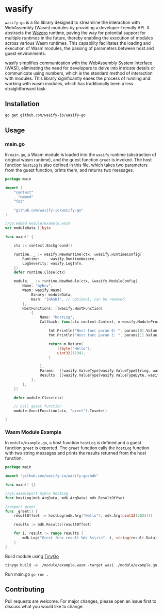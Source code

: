 # wasify

`wasify-go` is a Go library designed to streamline the interaction with WebAssembly (Wasm) modules by providing a developer-friendly API. It abstracts the [Wazero](https://github.com/tetratelabs/wazero) runtime, paving the way for potential support for multiple runtimes in the future, thereby enabling the execution of modules across various Wasm runtimes. This capability facilitates the loading and execution of Wasm modules, the passing of parameters between host and guest environments.

wasify simplifies communication with the WebAssembly System Interface (WASI), eliminating the need for developers to delve into intricate details or communicate using numbers, which is the standard method of interaction with modules. This library significantly eases the process of running and working with wasm modules, which has traditionally been a less straightforward task.

## Installation

```bash
go get github.com/wasify-io/wasify-go
```

## Usage

### main.go

In `main.go`, a Wasm module is loaded into the `wasify` runtime (abstraction of original wasm runtime), and the guest function `greet` is invoked. The host function `hostLog` is also defined in this file, which takes two parameters from the guest function, prints them, and returns two messages.

```go
package main

import (
    "context"
    _ "embed"
    "fmt"

    "github.com/wasify-io/wasify-go"
)

//go:embed module/example.wasm
var moduleData []byte

func main() {

    ctx := context.Background()

    runtime, _ := wasify.NewRuntime(ctx, &wasify.RuntimeConfig{
        Runtime:     wasify.RuntimeWazero,
        LogSeverity: wasify.LogInfo,
    })
    defer runtime.Close(ctx)

    module, _ := runtime.NewModule(ctx, &wasify.ModuleConfig{
        Name: "myEnv",
        Wasm: wasify.Wasm{
            Binary: moduleData,
            Hash: "[HASH]", // optional, can be removed.
        },
        HostFunctions: []wasify.HostFunction{
            {
                Name: "hostLog",
                Callback: func(ctx context.Context, m wasify.ModuleProxy, params wasify.Params) wasify.Results {

                    fmt.Println("Host func param 0: ", params[0].Value)
                    fmt.Println("Host func param 1: ", params[1].Value)

                    return m.Return(
                        []byte("Hello"),
                        uint32(1234),
                    )

                },
                Params:  []wasify.ValueType{wasify.ValueTypeString, wasify.ValueTypeI32},
                Results: []wasify.ValueType{wasify.ValueTypeByte, wasify.ValueTypeI32},
            },
        },
    })

    defer module.Close(ctx)

    // Call guest function
    module.GuestFunction(ctx, "greet").Invoke()

}
```

### Wasm Module Example

In `module/example.go`, a host function `hostLog` is defined and a guest function `greet` is exported. The `greet` function calls the `hostLog` function with two string messages and prints the results returned from the host function.

```go
package main

import "github.com/wasify-io/wasify-go/mdk"

func main() {}

//go:wasmimport myEnv hostLog
func hostLog(mdk.ArgData, mdk.ArgData) mdk.ResultOffset

//export greet
func _greet() {
    resultOffset := hostLog(mdk.Arg("Hello"), mdk.Arg(uint32(2023)))

    results := mdk.Results(resultOffset)

    for i, result := range results {
        mdk.Log("Guest func result %d: %s\r\n", i, string(result.Data))
    }
}
```

Build module using [TinyGo](https://tinygo.org/)
```
tinygo build -o ./module/example.wasm -target wasi ./module/example.go
```

Run main.go `go run .`

## Contributing

Pull requests are welcome. For major changes, please open an issue first to discuss what you would like to change.

